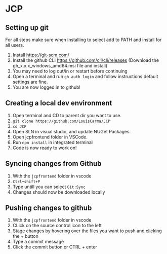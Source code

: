 # JCP

## Setting up git

For all steps make sure when installing to select add to PATH and install for all users.

1. Install https://git-scm.com/
2. Install the github CLI https://github.com/cli/cli/releases (Download the gh_x.x.x_windows_amd64.msi file and install)
3. You may need to log out/in or restart before continuing
4. Open a terminal and run `gh auth login` and follow instructions default settings are fine.
5. You are now logged in to github!

## Creating a local dev environment

1. Open terminal and CD to parent dir you want to use.
2. `git clone https://github.com/LouisCarma/JCP`
3. `cd JCP`
4. Open SLN in visual studio, and update NUGet Packages.
5. Open jcpfrontend folder in VSCode.
6. Run `npm install` in integrated terminal
7. Code is now ready to work on!

## Syncing changes from Github

1. With the `jcpfrontend` folder in vscode
2. `Ctrl+shift+P`
3. Type untill you can select `Git:Sync`
4. Changes should now be downloaded locally

## Pushing changes to github

1. With the `jcpfrontend` folder in vscode
2. CLick on the source control icon to the left
3. Stage changes by hovering over the files you want to push and clicking the + button
4. Type a commit message
5. Click the commit button or CTRL + enter
